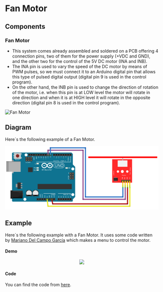 # Fan Motor

## Components 
### Fan Motor

* This system comes already assembled and soldered on a PCB offering 4 connection pins, two of them for the power supply (+VDC and GND), and the other two for the control of the 5V DC motor (INA and INB). 
* The INA pin is used to vary the speed of the DC motor by means of PWM pulses, so we must connect it to an Arduino digital pin that allows this type of pulsed digital output (digital pin 9 is used in the control program). 
* On the other hand, the INB pin is used to change the direction of rotation of the motor, i.e. when this pin is at LOW level the motor will rotate in one direction and when it is at HIGH level it will rotate in the opposite direction (digital pin 8 is used in the control program).

<img title="Fan Motor" src="https://2.bp.blogspot.com/-UdpC7i_NA5k/VyM_C8d5iUI/AAAAAAAABOI/OYSDIHjry_Emvyxg3Ryi2iLqs1sVK3Q-QCK4B/s280/Helice_motor.jpg" width=200/>

## Diagram

Here´s the following example of a Fan Motor.

![Fan Motor diagram](./img/Fan_Motor_diagram.png)

## Example

Here´s the following example with a Fan Motor. It uses some code written by [Mariano Del Campo García](https://miarduinounotieneunblog.blogspot.com/2016/04/control-de-una-helice-con-motor-dc-y.html?m=1) which makes a menu to control the motor.

#### Demo
<p align="center"><img src="./img/Fan_Motor_demo.gif"/></p>

#### Code

You can find the code from [here](./Fan_Motor.ino).
